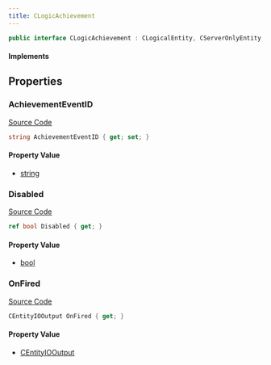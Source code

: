 ```yaml
---
title: CLogicAchievement
---
```


```csharp
public interface CLogicAchievement : CLogicalEntity, CServerOnlyEntity, CBaseEntity, CEntityInstance, ISchemaClass<CEntityInstance>, ISchemaClass<CBaseEntity>, ISchemaClass<CServerOnlyEntity>, ISchemaClass<CLogicalEntity>, ISchemaClass<CLogicAchievement>, ISchemaField, ISchemaClass, INativeHandle
```

#### Implements

## Properties

### AchievementEventID

[Source Code](https://github.com/swiftly-solution/swiftlys2/blob/main/managed/src/SwiftlyS2.Generated/Schemas/Interfaces/CLogicAchievement.cs#L19)

```csharp
string AchievementEventID { get; set; }
```

#### Property Value

- [string](https://learn.microsoft.com/dotnet/api/system.string)

### Disabled

[Source Code](https://github.com/swiftly-solution/swiftlys2/blob/main/managed/src/SwiftlyS2.Generated/Schemas/Interfaces/CLogicAchievement.cs#L17)

```csharp
ref bool Disabled { get; }
```

#### Property Value

- [bool](https://learn.microsoft.com/dotnet/api/system.boolean)

### OnFired

[Source Code](https://github.com/swiftly-solution/swiftlys2/blob/main/managed/src/SwiftlyS2.Generated/Schemas/Interfaces/CLogicAchievement.cs#L21)

```csharp
CEntityIOOutput OnFired { get; }
```

#### Property Value

- [CEntityIOOutput](/docs/api/shared/schemadefinitions/centityiooutput)

